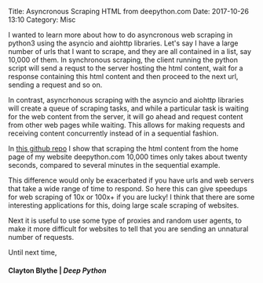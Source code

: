 Title: Asyncronous Scraping HTML from deepython.com
Date: 2017-10-26 13:10
Category: Misc 

I wanted to learn more about how to do asyncronous web scraping in python3 using the asyncio and aiohttp libraries. Let's say I have a large number of urls that I want to scrape, and they are all contained in a list, say 10,000 of them. In synchronous scraping, the client running the python script will send a requst to the server hosting the html content, wait for a response containing this html content and then proceed to the next url, sending a request and so on. 

In contrast, asyncrhonous scraping with the asyncio and aiohttp libraries will create a queue of scraping tasks, and while a particular task is waiting for the web content from the server, it will go ahead and request content from other web pages while waiting. This allows for making requests and receiving content concurrently instead of in a sequential fashion. 

In [this github repo](https://github.com/claytonblythe/async_examples/blob/master/notebooks/deepython_requests.ipynb) I show that scraping the html content from the home page of my website deepython.com 10,000 times only takes about twenty seconds, compared to several minutes in the sequential example. 

This difference would only be exacerbated if you have urls and web servers that take a wide range of time to respond. So here this can give speedups for web scraping of 10x or 100x+ if you are lucky! I think that there are some interesting applications for this, doing large scale scraping of websites. 

Next it is useful to use some type of proxies and random user agents, to make it more difficult for websites to tell that you are sending an unnatural number of requests. 


Until next time,
#### Clayton Blythe | *Deep Python*
